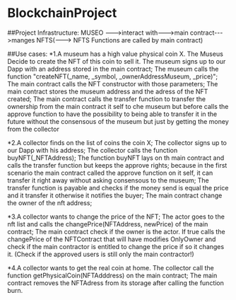 # BlockchainProject

  
 ##Project Infrastructure:
  MUSEO --->interact with--->main contract--->manges NFTS(---> NFTS Functions are called by main contract)

##Use cases:
 *1.A museum has a high value physical coin X. The Museus Decide to create the NFT of this coin to sell it.
  The museum signs up to our Dapp with an address stored in the main contract;
  The museum calls the function "createNFT(_name, _symbol, _ownerAddressMuseum, _price)";
  The main contract calls the NFT constructor with those parameters;
  The main contract stores the museum address and the adress of the NFT created;
  The main contract calls the transfer function to transfer the ownership from the main contract it self
    to che museum but before calls the approve function to have the possibility to being able to transfer it in the future without 
    the consensous of the museum but just by getting the money from the collector  
  
 *2.A collector finds on the list of coins the coin X;
   The collector signs up to our Dapp with his address;
   The collector calls the function buyNFT(_NFTAddress);
   The function buyNFT lays on th main contract and calls the transfer function but keeps the approve rights;
      because in the first scenario the main contract called the approve function on it self, it can transfer it right away without
      asking consensous to the museum;
   The transfer function is payable and checks if the money send is equal the price and it transfer it otherwise it notifies the buyer;
   The main contract change the owner of the nft address;
  
  *3.A collector wants to change the price of the NFT;
    The actor goes to the nft list and calls the changePrice(NFTAddress, newPrice) of the main contract;
    The main contract check if the owner is the actor.
    If true calls the changePrice of the NFTContract that will have modifies OnlyOwner and check if the main contractor is entitled to change the price
    if so it changes it.
  (Check if the approved users is still only the main contractor!)
  
  *4.A collector wants to get the real coin at home.
    The collector call the function getPhysicalCoin(NFTAdddress) on the main contract;
    The main contract removes the NFTAdress from its storage after calling the function burn.
  
    
  
  
    
  
  
  
  
  
  
  
